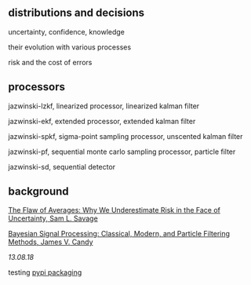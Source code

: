 
## distributions and decisions

uncertainty, confidence, knowledge

their evolution with various processes

risk and the cost of errors

## processors  

jazwinski-lzkf, linearized processor, linearized kalman filter

jazwinski-ekf, extended processor, extended kalman filter

jazwinski-spkf, sigma-point sampling processor, unscented kalman filter

jazwinski-pf, sequential monte carlo sampling processor, particle filter

jazwinski-sd, sequential detector

## background

[The Flaw of Averages: Why We Underestimate Risk in the Face of Uncertainty, Sam L. Savage](http://a.co/cDDBO9p)

[Bayesian Signal Processing: Classical, Modern, and Particle Filtering Methods, James V. Candy](http://a.co/gp4upXd)

*13.08.18*

testing [pypi packaging](https://test.pypi.org/project/statespace/) 


